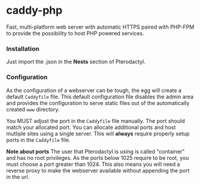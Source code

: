 # caddy-php
Fast, multi-platform web server with automatic HTTPS paired with PHP-FPM to provide the possibility to host PHP powered services.

### Installation
Just import the .json in the **Nests** section of Pterodactyl.

### Configuration
As the configuration of a webserver can be tough, the egg will create a default `Caddyfile` file.
This default configuration file disables the admin area and provides the configuration to serve static files
out of the automatically created `www` directory.

You MUST adjust the port in the `Caddyfile` file manually. The port should match your allocated port.
You can allocate additional ports and host mutliple sites using a single server. This will **always** require properly 
setup ports in the `Caddyfile` file.

**Note about ports**
The user that Pterodactyl is using is called "container" and has no root privileges. 
As the ports below 1025 require to be root, you must choose a port greater than 1024.
This also means you will need a reverse proxy to make the webserver available without appending the
port in the url.
